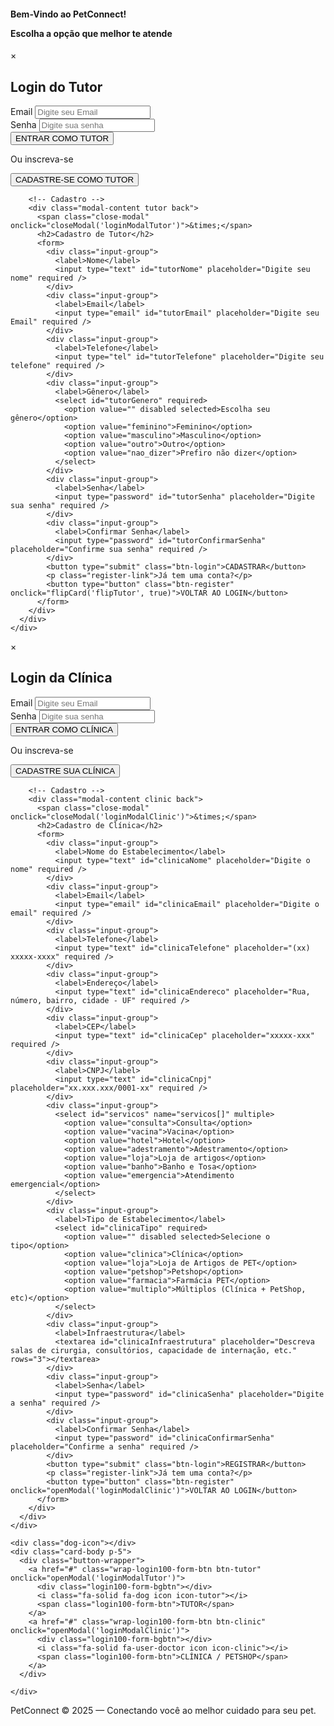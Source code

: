 <!DOCTYPE html>
<html lang="pt-br">
<head>
  <meta charset="UTF-8" />
  <meta name="viewport" content="width=device-width, initial-scale=1" />
  <title>PetCare - Bem-vindo</title>

  <!-- Estilos e Fontes -->
  <link href="https://cdn.jsdelivr.net/npm/bootstrap@5.3.3/dist/css/bootstrap.min.css" rel="stylesheet" />
  <link href="https://fonts.googleapis.com/css2?family=Merriweather:wght@400;700&display=swap" rel="stylesheet" />
  <link href="https://fonts.googleapis.com/css2?family=Poppins:wght@400;600&display=swap" rel="stylesheet" />
  <link href="https://cdnjs.cloudflare.com/ajax/libs/font-awesome/6.5.0/css/all.min.css" rel="stylesheet" />
  <link rel="stylesheet" href="https://cdn.jsdelivr.net/npm/choices.js/public/assets/styles/choices.min.css" />
  <link href="https://cdn.jsdelivr.net/npm/tom-select@2.3.1/dist/css/tom-select.bootstrap5.min.css" rel="stylesheet">
  <script src="https://cdn.jsdelivr.net/npm/tom-select@2.3.1/dist/js/tom-select.complete.min.js"></script>
  <link rel="icon" type="image/png" href="/assets/img/pata.ico" />
 <link rel="stylesheet" href="/assets/css/tutor_clinica.css" />
  <script src="https://cdn.jsdelivr.net/npm/sweetalert2@11"></script>
</head>
<body>
        <h4 class="titulo-principal">Bem-Vindo ao PetConnect! <p>Escolha a opção que melhor te atende</p>
        </h4>



<div id="mensagemAlerta" class="alert d-none position-fixed top-0 start-50 translate-middle-x mt-3 w-50 text-center" role="alert"></div>
  <!-- Background -->
  <div class="background-container">
    <div class="bg-left"></div>
    <div class="bg-right"></div>
  </div>
  <!-- Modal Login Tutor -->
  <div id="loginModalTutor" class="login-modal">
    <div class="flip-container" id="flipTutor">
      <div class="flipper">
        <!-- Login -->
        <!-- Login -->
         
<div class="modal-content tutor front">
  <span class="close-modal" onclick="closeModal('loginModalTutor')">&times;</span>
  <h2>Login do Tutor</h2>
  <form id="formLoginTutor"> <!-- ← ID ADICIONADO AQUI -->
    <div class="input-group">
      <label>Email</label>
      <input type="email" id="tutorLoginEmail" placeholder="Digite seu Email" required />
    </div>
    <div class="input-group">
      <label>Senha</label>
      <input type="password" id="tutorLoginSenha" placeholder="Digite sua senha" required />
    </div>
    <button type="submit" class="btn-login">ENTRAR COMO TUTOR</button>
    <p class="register-link">Ou inscreva-se</p>
    <button type="button" class="btn-register" onclick="flipCard('flipTutor')">CADASTRE-SE COMO TUTOR</button>
  </form>
</div>


        <!-- Cadastro -->
        <div class="modal-content tutor back">
          <span class="close-modal" onclick="closeModal('loginModalTutor')">&times;</span>
          <h2>Cadastro de Tutor</h2>
          <form>
            <div class="input-group">
              <label>Nome</label>
              <input type="text" id="tutorNome" placeholder="Digite seu nome" required />
            </div>
            <div class="input-group">
              <label>Email</label>
              <input type="email" id="tutorEmail" placeholder="Digite seu Email" required />
            </div>
            <div class="input-group">
              <label>Telefone</label>
              <input type="tel" id="tutorTelefone" placeholder="Digite seu telefone" required />
            </div>
            <div class="input-group">
              <label>Gênero</label>
              <select id="tutorGenero" required>
                <option value="" disabled selected>Escolha seu gênero</option>
                <option value="feminino">Feminino</option>
                <option value="masculino">Masculino</option>
                <option value="outro">Outro</option>
                <option value="nao_dizer">Prefiro não dizer</option>
              </select>
            </div>
            <div class="input-group">
              <label>Senha</label>
              <input type="password" id="tutorSenha" placeholder="Digite sua senha" required />
            </div>
            <div class="input-group">
              <label>Confirmar Senha</label>
              <input type="password" id="tutorConfirmarSenha" placeholder="Confirme sua senha" required />
            </div>
            <button type="submit" class="btn-login">CADASTRAR</button>
            <p class="register-link">Já tem uma conta?</p>
            <button type="button" class="btn-register" onclick="flipCard('flipTutor', true)">VOLTAR AO LOGIN</button>
          </form>
        </div>
      </div>
    </div>
  </div>

  <!-- Modal Login Clínica -->
  <div id="loginModalClinic" class="login-modal">
    <div class="flip-container" id="flipClinic">
      <div class="flipper">
        <!-- Login -->
        <!-- Login -->
<div class="modal-content clinic front">
  <span class="close-modal" onclick="closeModal('loginModalClinic')">&times;</span>
  <h2>Login da Clínica</h2>
  <form id="formLoginClinica"> <!-- ← ID ADICIONADO AQUI -->
    <div class="input-group">
      <label>Email</label>
      <input type="email" id="clinicaLoginEmail" placeholder="Digite seu Email" required />
    </div>
    <div class="input-group">
      <label>Senha</label>
      <input type="password" id="clinicaLoginSenha" placeholder="Digite sua senha" required />
    </div>
    <button type="submit" class="btn-login">ENTRAR COMO CLÍNICA</button>
    <p class="register-link">Ou inscreva-se</p>
    <button type="button" class="btn-register" onclick="openModal('loginModalClinic', true)">CADASTRE SUA CLÍNICA</button>
  </form>
</div>


        <!-- Cadastro -->
        <div class="modal-content clinic back">
          <span class="close-modal" onclick="closeModal('loginModalClinic')">&times;</span>
          <h2>Cadastro de Clínica</h2>
          <form>
            <div class="input-group">
              <label>Nome do Estabelecimento</label>
              <input type="text" id="clinicaNome" placeholder="Digite o nome" required />
            </div>
            <div class="input-group">
              <label>Email</label>
              <input type="email" id="clinicaEmail" placeholder="Digite o email" required />
            </div>
            <div class="input-group">
              <label>Telefone</label>
              <input type="text" id="clinicaTelefone" placeholder="(xx) xxxxx-xxxx" required />
            </div>
            <div class="input-group">
              <label>Endereço</label>
              <input type="text" id="clinicaEndereco" placeholder="Rua, número, bairro, cidade - UF" required />
            </div>
            <div class="input-group">
              <label>CEP</label>
              <input type="text" id="clinicaCep" placeholder="xxxxx-xxx" required />
            </div>
            <div class="input-group">
              <label>CNPJ</label>
              <input type="text" id="clinicaCnpj" placeholder="xx.xxx.xxx/0001-xx" required />
            </div>
            <div class="input-group">
              <select id="servicos" name="servicos[]" multiple>
                <option value="consulta">Consulta</option>
                <option value="vacina">Vacina</option>
                <option value="hotel">Hotel</option>
                <option value="adestramento">Adestramento</option>
                <option value="loja">Loja de artigos</option>
                <option value="banho">Banho e Tosa</option>
                <option value="emergencia">Atendimento emergencial</option>
              </select>
            </div>
            <div class="input-group">
              <label>Tipo de Estabelecimento</label>
              <select id="clinicaTipo" required>
                <option value="" disabled selected>Selecione o tipo</option>
                <option value="clinica">Clínica</option>
                <option value="loja">Loja de Artigos de PET</option>
                <option value="petshop">Petshop</option>
                <option value="farmacia">Farmácia PET</option>
                <option value="multiplo">Múltiplos (Clínica + PetShop, etc)</option>
              </select>
            </div>
            <div class="input-group">
              <label>Infraestrutura</label>
              <textarea id="clinicaInfraestrutura" placeholder="Descreva salas de cirurgia, consultórios, capacidade de internação, etc." rows="3"></textarea>
            </div>
            <div class="input-group">
              <label>Senha</label>
              <input type="password" id="clinicaSenha" placeholder="Digite a senha" required />
            </div>
            <div class="input-group">
              <label>Confirmar Senha</label>
              <input type="password" id="clinicaConfirmarSenha" placeholder="Confirme a senha" required />
            </div>
            <button type="submit" class="btn-login">REGISTRAR</button>
            <p class="register-link">Já tem uma conta?</p>
            <button type="button" class="btn-register" onclick="openModal('loginModalClinic')">VOLTAR AO LOGIN</button>
          </form>
        </div>
      </div>
    </div>
    
  </div>

  <!-- Card principal -->
  <div class="content-card card shadow-lg text-center animate-card">

    <div class="dog-icon"></div>
    <div class="card-body p-5">
      <div class="button-wrapper">
        <a href="#" class="wrap-login100-form-btn btn-tutor" onclick="openModal('loginModalTutor')">
          <div class="login100-form-bgbtn"></div>
          <i class="fa-solid fa-dog icon icon-tutor"></i>
          <span class="login100-form-btn">TUTOR</span>
        </a>
        <a href="#" class="wrap-login100-form-btn btn-clinic" onclick="openModal('loginModalClinic')">
          <div class="login100-form-bgbtn"></div>
          <i class="fa-solid fa-user-doctor icon icon-clinic"></i>
          <span class="login100-form-btn">CLÍNICA / PETSHOP</span>
        </a>
      </div>

    </div>
  </div>
      <footer class="rodape-fixo">
  <div class="u-sheet">
    <p class="u-small-text u-text">PetConnect © 2025 — Conectando você ao melhor cuidado para seu pet.</p>
  </div>
</footer>

  <!-- JS -->
   
  <script src="/assets/js/tutor_clinica/modal.js"></script>
<script src="/assets/js/tutor_clinica/masks.js"></script>
<script src="/assets/js/tutor_clinica/validator.js"></script>
<script src="/assets/js/tutor_clinica/formTutor.js"></script>
<script src="/assets/js/tutor_clinica/formClinica.js"></script>
<script src="/assets/js/tutor_clinica/main.js"></script>
</body>
</html>
